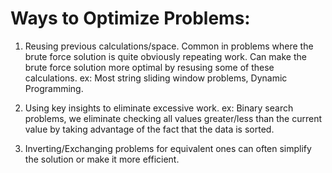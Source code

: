 
<!-- TODO: ALWAYS begin all problems by thinking of the problem generally. Do not think of any appraoches like sliding window, backtracking, dfs, etc. Start from a high level. Play around with the problem, think of the brute force solution. Then after this, start optimizing -->


# Ways to Optimize Problems:

1) Reusing previous calculations/space. Common in problems where the brute force solution is quite obviously repeating work. Can make the brute force solution more optimal by resusing some of these calculations. ex: Most string sliding window problems, Dynamic Programming.

2) Using key insights to eliminate excessive work. ex: Binary search problems, we eliminate checking all values greater/less than the current value by taking advantage of the fact that the data is sorted.

3) Inverting/Exchanging problems for equivalent ones can often simplify the solution or make it more efficient.